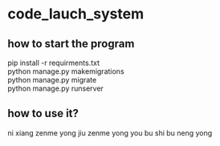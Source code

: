 # code_lauch_system
## how to start the program

pip install -r requirments.txt   
python manage.py makemigrations   
python manage.py migrate   
python manage.py runserver   

## how to use it?
ni xiang zenme yong jiu zenme yong 
you bu shi bu neng yong 
